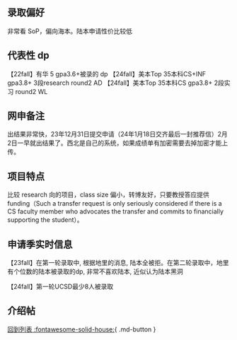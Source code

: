 ## 录取偏好

非常看 SoP，偏向海本。陆本申请性价比较低

## 代表性 dp

【22fall】有华 5 gpa3.6+被录的 dp
【24fall】美本Top 35本科CS+INF gpa3.8+ 3段research round2 AD
【24fall】美本Top 35本科CS gpa3.8+ 2段实习 round2 WL

## 网申备注

出结果非常快，23年12月31日提交申请（24年1月18日交齐最后一封推荐信）2月2日一早就出结果了。西北是自己的系统，如果成绩单有加密需要去掉加密才能上传。

## 项目特点

比较 research 向的项目，class size 偏小，转博友好，只要教授答应提供funding（Such a transfer request is only seriously considered if there is a CS faculty member who advocates the transfer and commits to financially supporting the student）。

## 申请季实时信息

【23fall】在第一轮录取中, 根据地里的消息, 陆本全被拒。在第二轮录取中，地里有个位数的陆本被录取的dp, 非常不喜欢陆本, 近似认为陆本黑洞

【24fall】第一轮UCSD最少8人被录取

## 介绍帖

[回到列表 :fontawesome-solid-house:](grade.md){ .md-button }
